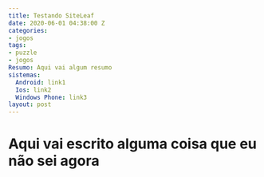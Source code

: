 ```yaml
---
title: Testando SiteLeaf
date: 2020-06-01 04:38:00 Z
categories:
- jogos
tags:
- puzzle
- jogos
Resumo: Aqui vai algum resumo
sistemas:
  Android: link1
  Ios: link2
  Windows Phone: link3
layout: post
---
```


# Aqui vai escrito alguma coisa que eu não sei agora